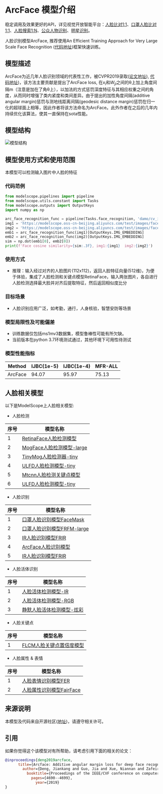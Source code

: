 
# ArcFace 模型介绍
稳定调用及效果更好的API，详见视觉开放智能平台：[人脸比对1:1](https://vision.aliyun.com/experience/detail?tagName=facebody&children=CompareFace&spm=a2cio.27993362)、[口罩人脸比对1:1](https://vision.aliyun.com/experience/detail?tagName=facebody&children=CompareFaceWithMask&spm=a2cio.27993362)、[人脸搜索1:N](https://vision.aliyun.com/experience/detail?tagName=facebody&children=SearchFace&spm=a2cio.27993362)、[公众人物识别](https://vision.aliyun.com/experience/detail?tagName=facebody&children=RecognizePublicFace&spm=a2cio.27993362)、[明星识别](https://vision.aliyun.com/experience/detail?tagName=facebody&children=DetectCelebrity&spm=a2cio.27993362)。

人脸识别模型ArcFace, 推荐使用An Efficient Training Approach for Very Large Scale Face Recognition ([代码地址](https://github.com/tiandunx/FFC))框架快速训练。


## 模型描述

ArcFace为近几年人脸识别领域的代表性工作，被CVPR2019录取([论文地址](https://openaccess.thecvf.com/content_CVPR_2019/papers/Deng_ArcFace_Additive_Angular_Margin_Loss_for_Deep_Face_Recognition_CVPR_2019_paper.pdf)), [代码地址](https://github.com/deepinsight/insightface/tree/master/recognition/arcface_torch))，该方法主要贡献是提出了ArcFace loss, 在$x_i$和$W_{ji}$之间的θ上加上角度间隔m（注意是加在了角θ上），以加法的方式惩罚深度特征与其相应权重之间的角度，从而同时增强了类内紧度和类间差异。由于提出的加性角度间隔(additive angular margin)惩罚与测地线距离间隔(geodesic distance margin)惩罚在归一化的超球面上相等，因此作者将该方法命名为ArcFace。此外作者在之后的几年内持续优化该算法，使其一直保持在sota性能。

## 模型结构
![模型结构](arcface.jpg)

## 模型使用方式和使用范围
本模型可以检测输入图片中人脸的特征

### 代码范例
```python
from modelscope.pipelines import pipeline
from modelscope.utils.constant import Tasks
from modelscope.outputs import OutputKeys
import numpy as np

arc_face_recognition_func = pipeline(Tasks.face_recognition, 'damo/cv_ir50_face-recognition_arcface')
img1 = 'https://modelscope.oss-cn-beijing.aliyuncs.com/test/images/face_recognition_1.png'
img2 = 'https://modelscope.oss-cn-beijing.aliyuncs.com/test/images/face_recognition_2.png'
emb1 = arc_face_recognition_func(img1)[OutputKeys.IMG_EMBEDDING]
emb2 = arc_face_recognition_func(img2)[OutputKeys.IMG_EMBEDDING]
sim = np.dot(emb1[0], emb2[0])
print(f'Face cosine similarity={sim:.3f}, img1:{img1}  img2:{img2}')
```

### 使用方式
- 推理：输入经过对齐的人脸图片(112x112)，返回人脸特征向量(512维)，为便于体验，集成了人脸检测和关键点模型RetinaFace，输入两张图片，各自进行人脸检测选择最大脸并对齐后提取特征，然后返回相似度比分


### 目标场景
- 人脸识别应用广泛，如考勤，通行，人身核验，智慧安防等场景


### 模型局限性及可能偏差
- 训练数据仅包括ms1mv3数据集，模型鲁棒性可能有所欠缺。
- 当前版本在python 3.7环境测试通过，其他环境下可用性待测试

### 模型性能指标

| Method | IJBC(1e-5) | IJBC(1e-4) | MFR-ALL |
| ------------ | ------------ | ------------ | ------------ |
| ArcFace | 94.07  | 95.97 | 75.13 |


## 人脸相关模型

以下是ModelScope上人脸相关模型:

- 人脸检测

| 序号 | 模型名称 |
| ------------ | ------------ |
| 1 | [RetinaFace人脸检测模型](https://modelscope.cn/models/damo/cv_resnet50_face-detection_retinaface/summary) |
| 2 | [MogFace人脸检测模型-large](https://modelscope.cn/models/damo/cv_resnet101_face-detection_cvpr22papermogface/summary) |
| 3 | [TinyMog人脸检测器-tiny](https://modelscope.cn/models/damo/cv_manual_face-detection_tinymog/summary) |
| 4 | [ULFD人脸检测模型-tiny](https://modelscope.cn/models/damo/cv_manual_face-detection_ulfd/summary) |
| 5 | [Mtcnn人脸检测关键点模型](https://modelscope.cn/models/damo/cv_manual_face-detection_mtcnn/summary) |
| 6 | [ULFD人脸检测模型-tiny](https://modelscope.cn/models/damo/cv_manual_face-detection_ulfd/summary) |


- 人脸识别

| 序号 | 模型名称 |
| ------------ | ------------ |
| 1 | [口罩人脸识别模型FaceMask](https://modelscope.cn/models/damo/cv_resnet_face-recognition_facemask/summary) |
| 2 | [口罩人脸识别模型FRFM-large](https://modelscope.cn/models/damo/cv_manual_face-recognition_frfm/summary) |
| 3 | [IR人脸识别模型FRIR](https://modelscope.cn/models/damo/cv_manual_face-recognition_frir/summary) |
| 4 | [ArcFace人脸识别模型](https://modelscope.cn/models/damo/cv_ir50_face-recognition_arcface/summary) |
| 5 | [IR人脸识别模型FRIR](https://modelscope.cn/models/damo/cv_manual_face-recognition_frir/summary) |

- 人脸活体识别

| 序号 | 模型名称 |
| ------------ | ------------ |
| 1 | [人脸活体检测模型-IR](https://modelscope.cn/models/damo/cv_manual_face-liveness_flir/summary) |
| 2 | [人脸活体检测模型-RGB](https://modelscope.cn/models/damo/cv_manual_face-liveness_flrgb/summary) |
| 3 | [静默人脸活体检测模型-炫彩](https://modelscope.cn/models/damo/cv_manual_face-liveness_flxc/summary) |

- 人脸关键点

| 序号 | 模型名称 |
| ------------ | ------------ |
| 1 | [FLCM人脸关键点置信度模型](https://modelscope.cn/models/damo/cv_manual_facial-landmark-confidence_flcm/summary) |

- 人脸属性 & 表情


| 序号 | 模型名称 |
| ------------ | ------------ |
| 1 | [人脸表情识别模型FER](https://modelscope.cn/models/damo/cv_vgg19_facial-expression-recognition_fer/summary) |
| 2 | [人脸属性识别模型FairFace](https://modelscope.cn/models/damo/cv_resnet34_face-attribute-recognition_fairface/summary) |

## 来源说明
本模型及代码来自开源社区([地址](https://github.com/deepinsight/insightface))，请遵守相关许可。

## 引用
如果你觉得这个该模型对有所帮助，请考虑引用下面的相关的论文：

```BibTeX
@inproceedings{deng2019arcface,
      title={Arcface: Additive angular margin loss for deep face recognition},
        author={Deng, Jiankang and Guo, Jia and Xue, Niannan and Zafeiriou, Stefanos},
          booktitle={Proceedings of the IEEE/CVF conference on computer vision and pattern recognition},
            pages={4690--4699},
              year={2019}
}
```

